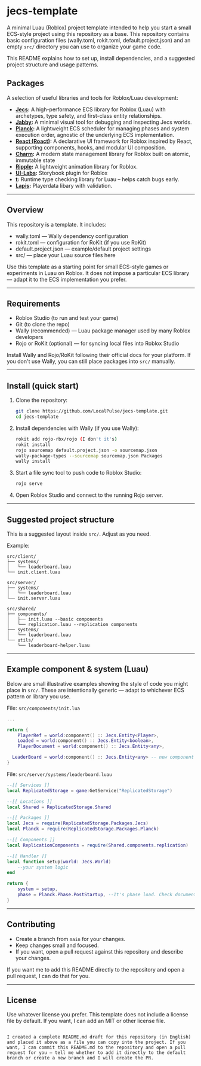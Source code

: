 # jecs-template
A minimal Luau (Roblox) project template intended to help you start a small ECS-style project using this repository as a base. This repository contains basic configuration files (wally.toml, rokit.toml, default.project.json) and an empty `src/` directory you can use to organize your game code.

This README explains how to set up, install dependencies, and a suggested project structure and usage patterns.

## Packages

A selection of useful libraries and tools for Roblox/Luau development:

- **[Jecs](https://ukendio.github.io/jecs/):** A high-performance ECS library for Roblox (Luau) with archetypes, type safety, and first-class entity relationships.
- **[Jabby](https://alicesaidhi.github.io/jabby/):** A minimal visual tool for debugging and inspecting Jecs worlds.
- **[Planck](https://github.com/YetAnotherClown/planck):** A lightweight ECS scheduler for managing phases and system execution order, agnostic of the underlying ECS implementation.
- **[React (Roact)](https://roblox.github.io/roact-alignment/):** A declarative UI framework for Roblox inspired by React, supporting components, hooks, and modular UI composition.
- **[Charm](https://github.com/littensy/charm):** A modern state management library for Roblox built on atomic, immutable state
- **[Ripple](https://github.com/littensy/ripple):** A lightweight animation library for Roblox.
- **[UI-Labs](https://ui-labs.luau.page/):** Storybook plugin for Roblox
- **[t](https://github.com/osyrisrblx/t):** Runtime type checking library for Luau – helps catch bugs early.
- **[Lapis](https://github.com/nezuo/lapis):** Playerdata libary with validation.


---

## Overview

This repository is a template. It includes:

- wally.toml — Wally dependency configuration
- rokit.toml — configuration for RoKit (if you use RoKit)
- default.project.json — example/default project settings
- src/ — place your Luau source files here

Use this template as a starting point for small ECS-style games or experiments in Luau on Roblox. It does not impose a particular ECS library — adapt it to the ECS implementation you prefer.

---

## Requirements

- Roblox Studio (to run and test your game)
- Git (to clone the repo)
- Wally (recommended) — Luau package manager used by many Roblox developers
- Rojo or RoKit (optional) — for syncing local files into Roblox Studio

Install Wally and Rojo/RoKit following their official docs for your platform. If you don't use Wally, you can still place packages into `src/` manually.

---

## Install (quick start)

1. Clone the repository:
   ```bash
   git clone https://github.com/LocalPulse/jecs-template.git
   cd jecs-template
   ```

2. Install dependencies with Wally (if you use Wally):
   ```bash
   rokit add rojo-rbx/rojo (I don't it's)
   rokit install
   rojo sourcemap default.project.json -o sourcemap.json
   wally-package-types --sourcemap sourcemap.json Packages
   wally install
   ```

3. Start a file sync tool to push code to Roblox Studio:
     ```bash
     rojo serve
     ```

4. Open Roblox Studio and connect to the running Rojo server.

---

## Suggested project structure

This is a suggested layout inside `src/`. Adjust as you need.

Example:
```
src/client/
├── systems/
│   └── leaderboard.luau
└── init.client.luau

src/server/
├── systems/
│   └── leaderboard.luau
└── init.server.luau

src/shared/
├── components/
│   ├── init.luau --basic components
│   └── replication.luau --replication components
├── systems/
│   └── leaderboard.luau
└── utils/
    └── leaderboard-helper.luau
```

---

## Example component & system (Luau)

Below are small illustrative examples showing the style of code you might place in `src/`. These are intentionally generic — adapt to whichever ECS pattern or library you use.

File: `src/components/init.lua`
```lua
...

return {
	PlayerRef = world:component() :: Jecs.Entity<Player>,
	Loaded = world:component() :: Jecs.Entity<boolean>,
	PlayerDocument = world:component() :: Jecs.Entity<any>,

  LeaderBoard = world:component() :: Jecs.Entity<any> -- new component
}
```

File: `src/server/systems/leaderboard.luau`
```lua
--[[ Services ]]
local ReplicatedStorage = game:GetService("ReplicatedStorage")

--[[ Locations ]]
local Shared = ReplicatedStorage.Shared

--[[ Packages ]]
local Jecs = require(ReplicatedStorage.Packages.Jecs)
local Planck = require(ReplicatedStorage.Packages.Planck)

--[[ Components ]]
local ReplicationComponents = require(Shared.components.replication)

--[[ Handler ]]
local function setup(world: Jecs.World)
	--your system logic
end

return {
	system = setup,
	phase = Planck.Phase.PostStartup, --It's phase load. Check documentation Planck.
}
```

---

## Contributing

- Create a branch from `main` for your changes.
- Keep changes small and focused.
- If you want, open a pull request against this repository and describe your changes.

If you want me to add this README directly to the repository and open a pull request, I can do that for you.

---

## License

Use whatever license you prefer. This template does not include a license file by default. If you want, I can add an MIT or other license file.
````

I created a complete README.md draft for this repository (in English) and placed it above as a file you can copy into the project. If you want, I can commit this README.md to the repository and open a pull request for you — tell me whether to add it directly to the default branch or create a new branch and I will create the PR.
